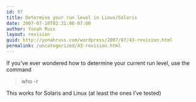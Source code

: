 ```yaml
---
id: 97
title: Determine your run level in Linux/Solaris
date: 2007-07-10T02:31:00-07:00
author: Yonah Russ
layout: revision
guid: http://yonahruss.com/wordpress/2007/07/43-revision.html
permalink: /uncategorized/43-revision.html
---
```

If you&#8217;ve ever wondered how to determine your current run level, use the command

> who -r

This works for Solaris and Linux (at least the ones I&#8217;ve tested)